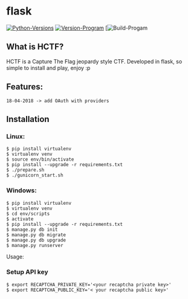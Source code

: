 # flask
[![Python-Versions](https://img.shields.io/badge/python-2.7%2C%203.3%2C%203.4%2C%203.5-blue.svg)](https://www.python.org/)
[![Version-Program](https://img.shields.io/badge/version-1.1-orange.svg)](https://github.com/HeavenH/flask/releases)
[![Build-Progam](https://img.shields.io/badge/build-passing-33ccff.svg)
## What is HCTF?

HCTF is a Capture The Flag jeopardy style CTF. Developed in flask, so simple to install and play, enjoy :p

## Features:
```
18-04-2018 -> add OAuth with providers
```

## Installation

### Linux:

```
$ pip install virtualenv
$ virtualenv venv
$ source env/bin/activate
$ pip install --upgrade -r requirements.txt
$ ./prepare.sh
$ ./gunicorn_start.sh
```
### Windows:
```
$ pip install virtualenv
$ virtualenv venv
$ cd env/scripts
$ activate
$ pip install --upgrade -r requirements.txt
$ manage.py db init
$ manage.py db migrate
$ manage.py db upgrade
$ manage.py runserver
```

Usage:

### Setup API key
```
$ export RECAPTCHA_PRIVATE_KEY='<your recaptcha private key>'
$ export RECAPTCHA_PUBLIC_KEY='< your recaptcha public key>'
```
